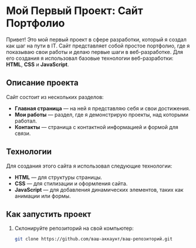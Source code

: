 # Мой Первый Проект: Сайт Портфолио

Привет! Это мой первый проект в сфере разработки, который я создал как шаг на пути в IT. Сайт представляет собой простое портфолио, где я показываю свои работы и делаю первые шаги в веб-разработке. Для его создания я использовал базовые технологии веб-разработки: **HTML**, **CSS** и **JavaScript**.

## Описание проекта

Сайт состоит из нескольких разделов:
- **Главная страница** — на ней я представляю себя и свои достижения.
- **Мои работы** — раздел, где я демонстрирую проекты, над которыми работал.
- **Контакты** — страница с контактной информацией и формой для связи.

## Технологии

Для создания этого сайта я использовал следующие технологии:
- **HTML** — для структуры страницы.
- **CSS** — для стилизации и оформления сайта.
- **JavaScript** — для добавления динамических элементов, таких как анимации или формы.

## Как запустить проект

1. Склонируйте репозиторий на свой компьютер:
   ```bash
   git clone https://github.com/ваш-аккаунт/ваш-репозиторий.git
